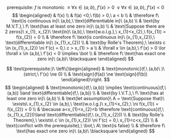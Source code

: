 $$
\text{prerequisite:}\ f\ \text{is monotonic}\ \equiv\forall x \in (a,b),\ f'(x) > 0\ \lor \forall x \in (a,b),\ f'(x) < 0
$$
$$
\begin{aligned}
 & f(x) \\
 & f(a) <0,\ f(b) > 0,\ a < b \\
 & \therefore f\ \text{is continuous in}\ (a,b),\ \text{differentiable in}\ (a,b) \\
 & \text{by M.V.T.},\ f\ \text{has at least one zero in}\ (a,b) \\
 & \text{Suppose there are 2 zeros}\ x_{1}, x_{2}\ \text{in}\ (a,b),\ \text{w.o.l.g.},\ x_{1}<x_{2},\ f(x_{1}) = f(x_{2}) = 0 \\
 & \therefore f\ \text{is continuous in}\ (x_{1},x_{2}),\ \text{differentiable in}\ (x_{1},x_{2}) \\
 & \text{by Rolle's Theorem},\ \exists c \in (x_{1},x_{2}) \ni f'(c) = 0,\ c > x_{1} > a \\
 & \forall x \in (a,b),\ f'(x) > 0 \lor \forall x \in (a,b),\ f'(x) < 0 \implies \bot \\
 & \therefore f\ \text{has exact one zero in}\ (a,b)\ \blacksquare
\end{aligned}
$$

$$
\text{prerequisite:}\ \left\{\begin{aligned}
 & \text{monotonic}(f,\ (a,b)\ )\ (strict,\ f'(x) \ne 0) \\
 & \text{sign}(f(a)) \ne \text{sign}(f(b))
\end{aligned}\right.
$$
$$
\begin{aligned}
 & \text{monotonic}(f,\ (a,b)) \implies \text{continuous}(f,\ (a,b)) \land \text{differentiable}(f,\ (a,b)) \\
 & \text{by I.V.T.},\ f\ \text{has at least one zero in}\ (a,b) \\
 & \text{let assumption}\ A = \text{Suppose that}\ \exists\ x_{1},x_{2} \in (a,b),\ \text{w.o.l.g.}\ x_{1}<x_{2},\ \ni f(x_{1}) = f(x_{2}) = 0 \\
 & \because a<x_{1}<x_{2}<b \therefore \text{continuous}(f,\ (x_{1},x_{2}))\land \text{differentiable}(f,\ (x_{1},x_{2})) \\
 & \text{by Rolle's Theorem},\ \exists\ c \in (x_{1},x_{2}) \ni f'(c) = 0,\ x_{1}<c<x_{2} \\
 & \text{conflict with the prerequisite},\ \bot,\ A\ \text{is false} \\
 & \therefore f\ \text{has exact one zero in}\ (a,b)\ \blacksquare 
\end{aligned}
$$
